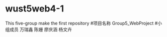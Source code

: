 ﻿# wust5web4-1
This  five-group make  the first  repository 
#项目名称 Group5_WebProject
#小组成员 万瑞鑫 陈姗 廖庆涵 杨文卉